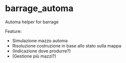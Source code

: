 # barrage_automa
Automa helper for barrage

Feature:
- Simulazione mazzo automa
- Risoluzione costruzione in base allo stato sulla mappa
- (Indicazione dove produrre?)
- (Gestione più mazzi?)
